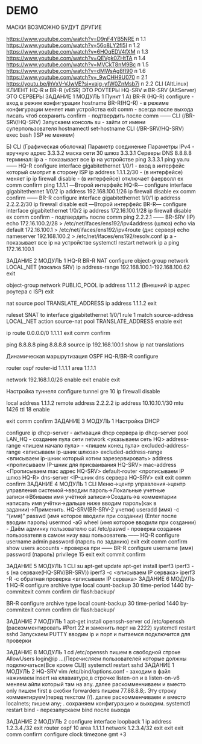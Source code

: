 # DEMO

МАСКИ ВОЗМОЖНО БУДУТ ДРУГИЕ

https://www.youtube.com/watch?v=D9nF4YB5NRE п 1.1
https://www.youtube.com/watch?v=56o8LY2fl5I п 1.2
https://www.youtube.com/watch?v=6HOqEDV4fXM п 1.3
https://www.youtube.com/watch?v=QEVgk0ZHtTA п 1.4
https://www.youtube.com/watch?v=MVCkT8nM9Bc п 1.5
https://www.youtube.com/watch?v=dMWsAg8fI90 п 1.6
https://www.youtube.com/watch?v=_9wCHH9U070 п 2.1
https://youtu.be/jhVxV-VJwVE?si=vajg-yfW0ZnMsb7i п 2.2
CLI (AltLinux) КЛИЕНТ
HQ-R и BR-R (vESR) ЭТО РОУТЕРЫ
HQ-SRV и BR-SRV (AltServer) ЭТО СЕРВЕРЫ
ЗАДАНИЕ 1 МОДУЛЬ 1
Пункт 1
А)
BR-R (HQ-R)
configure - вход в режим конфигурации
hostname BR-R(HQ-R) - в режиме конфигурации меняет имя устройства
exit
comm - всегда после выхода писать чтоб сохранить
confirm - подтвердить после comm
——
CLI (/BR-SRV/HQ-SRV)
Запускаем консоль
su - зайти от имени суперпользователя
hostnamectl set-hostname CLI (/BR-SRV/HQ-SRV)
exec bash
(ISP не меняем)

Б)
CLI (Графическая оболочка)
Параметр соединение
Параметры IPv4 - вручную
адрес 3.3.3.2 маска сети 30 шлюз 3.3.3.1
Серверы DNS 8.8.8.8
терминал:
ip a - показывает все ip на устройстве 
ping 3.3.3.1
ping ya.ru
——
HQ-R
configure
interface gigabitethernet 1/0/1 - вход в интерфейс который смотрит в сторону ISP
ip address 1.1.1.2/30  - (в интерфейсе) меняет ip
ip firewall disable - (в интерфейсе) отключает фаерволл
ex
comm
confirm
ping 1.1.1.1
—Второй интерфейс HQ-R—
configure
interface gigabitethernet 1/0/2
ip address 192.168.100.1/26
ip firewall disable
ex
comm
confirm
——
BR-R
configure
interface gigabitethernet 1/0/1
ip address 2.2.2.2/30
ip firewall disable
exit
—Второй интерфейс BR-R—
configure
interface gigabitethernet 1/0/2
ip address 172.16.100.1/28
ip firewall disable
ex
comm
confirm - подтвердить после comm
ping 2.2.2.1
——
BR-SRV
(IP) echo 172.16.100.2/28 > /etc/net/ifaces/ens192/ipv4address
(шлюз) echo via default 172.16.100.1 > /etc/net/ifaces/ens192/ipv4route
(днс сервер) echo nameserver 192.168.100.2 > /etc/net/ifaces/ens192/resolv.conf
ip a - показывает все ip на устройстве 
systemctl restart network
ip a
ping 172.16.100.1

ЗАДАНИЕ 2 МОДУЛЬ 1
HQ-R BR-R
NAT
configure
object-group network LOCAL_NET (локалка SRV)
ip address-range 192.168.100.1-192.168.100.62
exit

object-group network PUBLIC_POOL
ip address 1.1.1.2 (Внешний ip адрес роутера с ISP)
exit

nat source
pool TRANSLATE_ADDRESS
ip address 1.1.1.2
exit

ruleset SNAT
to interface gigabitethernet 1/0/1
rule 1
match source-address LOCAL_NET
action source-nat pool TRANSLATE_ADDRESS
enable
exit

ip route 0.0.0.0/0 1.1.1.1
exit
comm
confirm

ping 8.8.8.8
ping 8.8.8.8 source ip 192.168.100.1
show ip nat translations

Динамическая маршрутизация OSPF
HQ-R/BR-R
configure

router ospf
router-id 1.1.1.1
area 1.1.1.1

network 192.168.1.0/26
enable
exit
enable
exit


Настройка туннеля
configure
tunnel gre 10
ip firewall disable

local address 1.1.1.2
remote address 2.2.2.2
ip address 10.10.10.1/30
mtu 1426
ttl 18
enable

exit
comm
confirm
ЗАДАНИЕ 3 МОДУЛЬ 1
Настройка DHCP

configure
ip dhcp-server - активация dhcp сервера
ip dhcp-server pool LAN_HQ - создание пула сети
network <указываем сеть HQ>
address-range <пишем начало пула> - <пишем конец пула>
excluded-address-range <вписываем ip-шник шлюза>
excluded-address-range <вписываем ip-шник который хотим зарезервировать>
address <прописываем IP-шник для присваивания HQ-SRV> mac-address <Прописываем mac адрес HQ-SRV>
default-router <прописываем IP шлюз HQ-R>
dns-server <IP-шник dns сервера HQ-SRV>
exit
exit
comm
confirm
ЗАДАНИЕ 4 МОДУЛЬ 1
CLI
Меню→центр управления→центр управления системой→вводим пароль→Локальные учетные записи→Вбиваем имя учётной записи→Создать→в комментарии написать имя учётки→дальше ниже вводим пароль(как в задании)→Применить.
HQ-SRV(BR-SRV-2 учетки)
useradd (имя) -с “(имя)”
passwd (имя которое вводили при создании)
(Enter после вводим пароль)
usermod -aG wheel (имя которое вводили при создании) - Даём админку пользователю
cat /etc/paswd - проверка создания пользователя в самом низу ваш пользователь
——
HQ-R
configure
username admin
password (пароль по заданию)
exit
exit
comm
confirm
show users accounts - проверка 
при 
——
BR-R
configure
username (имя)
password (пароль)
privilege 15
exit
exit
commit
confirm



ЗАДАНИЕ 5 МОДУЛЬ 1
CLI
su
apt-get update
apt-get install iperf3
iperf3 -s (на серваке(HQ-SRV/BR-SRV))
iperf3 -c <вписываем IP сервака>
iperf3 -R -c обратная проверка <вписываем IP сервака>
ЗАДАНИЕ 6 МОДУЛЬ 1
HQ-R
configure
archive
type local
count-backup 30
time-period 1440
by-commitexit
comm
confirm
dir flash:backup/

BR-R
configure
archive
type local
count-backup 30
time-period 1440
by-commitexit
comm
confirm
dir flash:backup/

ЗАДАНИЕ 7 МОДУЛЬ 1
apt-get install openssh-server
cd /etc/openssh (раскомментировать #Port 22 и заменить порт на 2222)
systemctl restart sshd
Запускаем PUTTY вводим ip и порт и пытаемся подключится для проверки

ЗАДАНИЕ 8 МОДУЛЬ 1
cd /etc/openssh
пишем в свободной строке AllowUsers login@ip …(Перечисляем пользователей которые должны подключаться(Все кроме CLI))
systemctl restart sshd
ЗАДАНИЕ 1 МОДУЛЬ 2
HQ-SRV
vim /etc/bind/options.conf - заходим в файл 
нажимаем insert на клавиатуре,в строчке listen-on и в listen-on-v6 меняем айпи который там на any. далее  раскомменчиваем и вместо only пишем first в скобки forwarders пишем 77.88.8.8;. Эту строку  комментируем(перед текстом  //).
далее  раскомменчиваем и вместо localnets;
пишем any; . сохраняем конфигурацию и выходим.
systemctl restart bind - перезапускаем bind после выхода
















ЗАДАНИЕ 2 МОДУЛЬ 2
configure 
interface loopback 1 
ip address 1.2.3.4./32
exit 
router ospf 10 
area 1.1.1.1
network 1.2.3.4/32
exit 
exit
exit
comm
confirm 
configure 
clock timezone gmt +3










